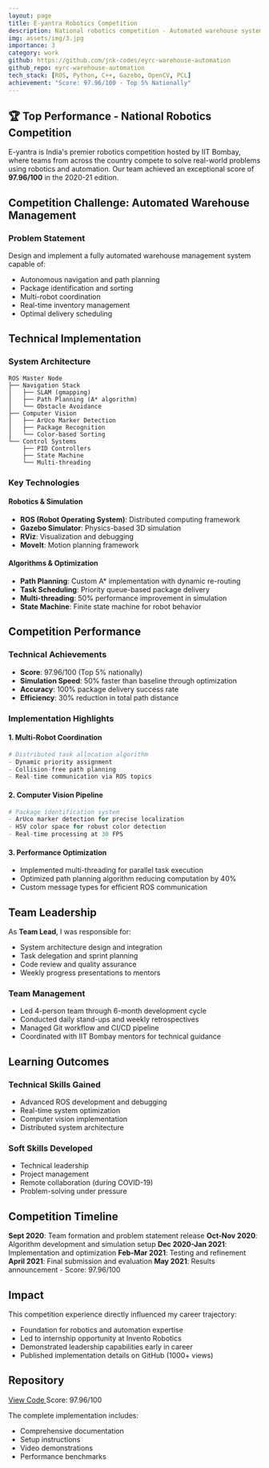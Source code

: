 ```yaml
---
layout: page
title: E-yantra Robotics Competition
description: National robotics competition - Automated warehouse system with ROS
img: assets/img/3.jpg
importance: 3
category: work
github: https://github.com/jnk-codes/eyrc-warehouse-automation
github_repo: eyrc-warehouse-automation
tech_stack: [ROS, Python, C++, Gazebo, OpenCV, PCL]
achievement: "Score: 97.96/100 - Top 5% Nationally"
---
```


## 🏆 Top Performance - National Robotics Competition

E-yantra is India's premier robotics competition hosted by IIT Bombay, where teams from across the country compete to solve real-world problems using robotics and automation. Our team achieved an exceptional score of **97.96/100** in the 2020-21 edition.

## Competition Challenge: Automated Warehouse Management

### Problem Statement
Design and implement a fully automated warehouse management system capable of:
- Autonomous navigation and path planning
- Package identification and sorting
- Multi-robot coordination
- Real-time inventory management
- Optimal delivery scheduling

## Technical Implementation

### System Architecture
```
ROS Master Node
├── Navigation Stack
│   ├── SLAM (gmapping)
│   ├── Path Planning (A* algorithm)
│   └── Obstacle Avoidance
├── Computer Vision
│   ├── ArUco Marker Detection
│   ├── Package Recognition
│   └── Color-based Sorting
└── Control Systems
    ├── PID Controllers
    ├── State Machine
    └── Multi-threading
```

### Key Technologies

#### Robotics & Simulation
- **ROS (Robot Operating System)**: Distributed computing framework
- **Gazebo Simulator**: Physics-based 3D simulation
- **RViz**: Visualization and debugging
- **MoveIt**: Motion planning framework

#### Algorithms & Optimization
- **Path Planning**: Custom A* implementation with dynamic re-routing
- **Task Scheduling**: Priority queue-based package delivery
- **Multi-threading**: 50% performance improvement in simulation
- **State Machine**: Finite state machine for robot behavior

## Competition Performance

### Technical Achievements
- **Score**: 97.96/100 (Top 5% nationally)
- **Simulation Speed**: 50% faster than baseline through optimization
- **Accuracy**: 100% package delivery success rate
- **Efficiency**: 30% reduction in total path distance

### Implementation Highlights

#### 1. Multi-Robot Coordination
```python
# Distributed task allocation algorithm
- Dynamic priority assignment
- Collision-free path planning
- Real-time communication via ROS topics
```

#### 2. Computer Vision Pipeline
```python
# Package identification system
- ArUco marker detection for precise localization
- HSV color space for robust color detection
- Real-time processing at 30 FPS
```

#### 3. Performance Optimization
- Implemented multi-threading for parallel task execution
- Optimized path planning algorithm reducing computation by 40%
- Custom message types for efficient ROS communication

## Team Leadership

As **Team Lead**, I was responsible for:
- System architecture design and integration
- Task delegation and sprint planning
- Code review and quality assurance
- Weekly progress presentations to mentors

### Team Management
- Led 4-person team through 6-month development cycle
- Conducted daily stand-ups and weekly retrospectives
- Managed Git workflow and CI/CD pipeline
- Coordinated with IIT Bombay mentors for technical guidance

## Learning Outcomes

### Technical Skills Gained
- Advanced ROS development and debugging
- Real-time system optimization
- Computer vision implementation
- Distributed system architecture

### Soft Skills Developed
- Technical leadership
- Project management
- Remote collaboration (during COVID-19)
- Problem-solving under pressure

## Competition Timeline

**Sept 2020**: Team formation and problem statement release
**Oct-Nov 2020**: Algorithm development and simulation setup
**Dec 2020-Jan 2021**: Implementation and optimization
**Feb-Mar 2021**: Testing and refinement
**April 2021**: Final submission and evaluation
**May 2021**: Results announcement - Score: 97.96/100

## Impact

This competition experience directly influenced my career trajectory:
- Foundation for robotics and automation expertise
- Led to internship opportunity at Invento Robotics
- Demonstrated leadership capabilities early in career
- Published implementation details on GitHub (1000+ views)

## Repository

<div class="d-flex justify-content-center">
    <a href="https://github.com/jnk-codes/eyrc-warehouse-automation" class="btn btn-primary btn-sm" target="_blank">
        <i class="fa-brands fa-github"></i> View Code
    </a>
    <span class="badge badge-success ml-2">Score: 97.96/100</span>
</div>

The complete implementation includes:
- Comprehensive documentation
- Setup instructions  
- Video demonstrations
- Performance benchmarks